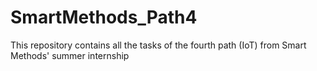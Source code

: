 # SmartMethods_Path4
This repository contains all the tasks of the fourth path (IoT) from Smart Methods' summer internship

